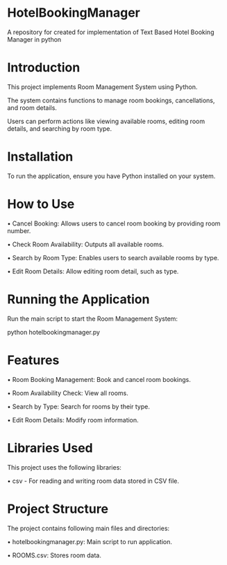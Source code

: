 # HotelBookingManager
A repository for created for implementation of Text Based Hotel Booking Manager in python
# Introduction
This project implements Room Management System using Python.

The system contains functions to manage room bookings, cancellations, and room details.

Users can perform actions like viewing available rooms, editing room details, and searching by room type.

# Installation
To run the application, ensure you have Python installed on your system. 
# How to Use
  •	Cancel Booking: Allows users to cancel room booking by providing room number.

  •	Check Room Availability: Outputs all available rooms.

  •	Search by Room Type: Enables users to search available rooms by type.

  •	Edit Room Details: Allow editing room detail, such as type.

# Running the Application
Run the main script to start the Room Management System:

python hotelbookingmanager.py
# Features
  •	Room Booking Management: Book and cancel room bookings.

  •	Room Availability Check: View all rooms.

  •	Search by Type: Search for rooms by their type.

  •	Edit Room Details: Modify room information.

# Libraries Used
This project uses the following libraries:

  •	csv - For reading and writing room data stored in CSV file.

# Project Structure
The project contains following main files and directories:

  •	hotelbookingmanager.py: Main script to run application.

  •	ROOMS.csv: Stores room data.



